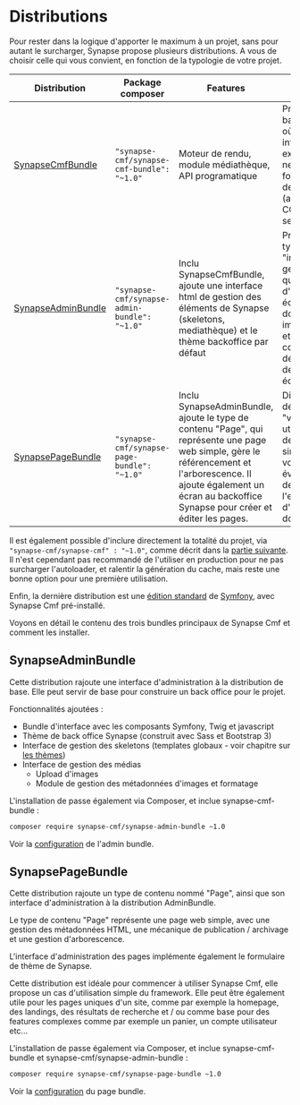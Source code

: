 # Distributions

Pour rester dans la logique d'apporter le maximum à un projet, sans pour autant le surcharger, Synapse propose plusieurs distributions.
A vous de choisir celle qui vous convient, en fonction de la typologie de votre projet.

| Distribution | Package composer | Features | Type de projet |
| -------------| ---------------- | -------- | -------------- |
| [SynapseCmfBundle](https://github.com/synapse-cmf/SynapseCmfBundle) | `"synapse-cmf/synapse-cmf-bundle": "~1.0"` | Moteur de rendu, module médiathèque, API programatique | Projet sans back office, où les interfaces extérieures ne sont pas forcément des écrans (architectures CQRS, web services, ...) |
| [SynapseAdminBundle](https://github.com/synapse-cmf/SynapseAdminBundle) | `"synapse-cmf/synapse-admin-bundle": "~1.0"` | Inclu SynapseCmfBundle, ajoute une interface html de gestion des éléments de Synapse (skeletons, mediathèque) et le thème backoffice par défaut | Projet de type "interface de gestion", quand d'autres écrans doivent être implémentés, et les contenus décorés par des éditorialistes. |
| [SynapsePageBundle](https://github.com/synapse-cmf/SynapsePageBundle) | `"synapse-cmf/synapse-page-bundle": "~1.0"` | Inclu SynapseAdminBundle, ajoute le type de contenu "Page", qui représente une page web simple, gère le référencement et l'arborescence. Il ajoute également un écran au backoffice Synapse pour créer et éditer les pages. | Distribution dédiée "vitrine" à utiliser pour des sites simples, à vocation évolutive vers de l'exposition d'autres données. |

Il est également possible d'inclure directement la totalité du projet, via `"synapse-cmf/synapse-cmf" : "~1.0"`, comme décrit dans la [partie suivante](2_projet_complet.md). Il n'est cependant pas recommandé de l'utiliser en production pour ne pas surcharger l'autoloader, et ralentir la génération du cache, mais reste une bonne option pour une première utilisation.

Enfin, la dernière distribution est une [édition standard](3_edition_standard.md) de [Symfony](https://github.com/symfony/symfony-standard), avec Synapse Cmf pré-installé.

Voyons en détail le contenu des trois bundles principaux de Synapse Cmf et comment les installer.

## SynapseAdminBundle

Cette distribution rajoute une interface d'administration à la distribution de base.
Elle peut servir de base pour construire un back office pour le projet.

Fonctionnalités ajoutées :

 - Bundle d'interface avec les composants Symfony, Twig et javascript
 - Thème de back office Synapse (construit avec Sass et Bootstrap 3)
 - Interface de gestion des skeletons (templates globaux - voir chapitre sur [les thèmes](../4_modules/1_decorator/2_themes.md))
 - Interface de gestion des médias
    - Upload d'images
    - Module de gestion des métadonnées d'images et formatage

L'installation de passe également via Composer, et inclue synapse-cmf-bundle :
```bash
composer require synapse-cmf/synapse-admin-bundle ~1.0
```

Voir la [configuration](../3_configuration/3_admin_bundle.md) de l'admin bundle.

## SynapsePageBundle

Cette distribution rajoute un type de contenu nommé "Page", ainsi que son interface d'administration à la distribution AdminBundle.

Le type de contenu "Page" représente une page web simple, avec une gestion des métadonnées HTML, une mécanique de publication / archivage et une gestion d'arborescence.

L'interface d'administration des pages implémente également le formulaire de thème de Synapse.

Cette distribution est idéale pour commencer à utiliser Synapse Cmf, elle propose un cas d'utilisation simple du framework. Elle peut être également utile pour les pages uniques d'un site, comme par exemple la homepage, des landings, des résultats de recherche et / ou comme base pour des features complexes comme par exemple un panier, un compte utilisateur etc...

L'installation de passe également via Composer, et inclue synapse-cmf-bundle et synapse-cmf/synapse-admin-bundle :
```bash
composer require synapse-cmf/synapse-page-bundle ~1.0
```

Voir la [configuration](../3_configuration/3_admin_bundle.md) du page bundle.
